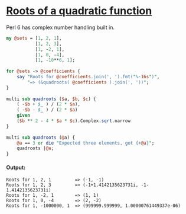 [1]: http://rosettacode.org/wiki/Roots_of_a_quadratic_function

# [Roots of a quadratic function][1]

Perl 6 has complex number handling built in.

```perl
my @sets = [1, 2, 1],
           [1, 2, 3],
           [1, -2, 1],
           [1, 0, -4],
           [1, -10**6, 1];
 
for @sets -> @coefficients {
    say "Roots for @coefficients.join(', ').fmt("%-16s")",
        "=> (&quadroots( @coefficients ).join(', '))";
}
 
multi sub quadroots ($a, $b, $c) {
    ( -$b + $_ ) / (2 * $a),
    ( -$b - $_ ) / (2 * $a) 
    given
    ($b ** 2 - 4 * $a * $c).Complex.sqrt.narrow
}
 
multi sub quadroots (@a) {
    @a == 3 or die "Expected three elements, got {+@a}";
    quadroots |@a;
}
```

#### Output:
```
Roots for 1, 2, 1         => (-1, -1)
Roots for 1, 2, 3         => (-1+1.4142135623731i, -1-1.4142135623731i)
Roots for 1, -2, 1        => (1, 1)
Roots for 1, 0, -4        => (2, -2)
Roots for 1, -1000000, 1  => (999999.999999, 1.00000761449337e-06)
```